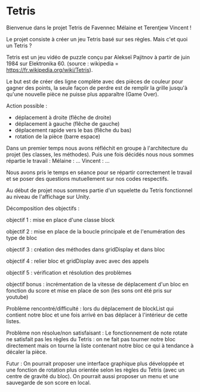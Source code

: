 # Tetris
Bienvenue dans le projet Tetris de Favennec Mélaine et Terentjew Vincent !

Le projet consiste à créer un jeu Tetris basé sur ses règles.
Mais c'et quoi un Tetris ?

Tetris est un jeu vidéo de puzzle conçu par Alekseï Pajitnov à partir de juin 1984 sur Elektronika 60. (source : wikipedia = https://fr.wikipedia.org/wiki/Tetris).

Le but est de créer des ligne complète avec des pièces de couleur pour gagner des points, la seule façon de perdre est de remplir la grille jusqu'à qu'une nouvelle pièce ne puisse plus apparaître (Game Over).

Action possible : 
- déplacement à droite (flêche de droite)
- déplacement à gauche (flêche de gauche)
- déplacement rapide vers le bas (flêche du bas)
- rotation de la pièce (barre espace)

Dans un premier temps nous avons réfléchit en groupe à l'architecture du projet (les classes, les méthodes).
Puis une fois décidés nous nous sommes répartie le travail :
Mélaine : ...
Vincent : ...

Nous avons pris le temps en séance pour se répartir correctement le travail et se poser des questions mutuellement sur nos codes respectifs.

Au début de projet nous sommes partie d'un squelette du Tetris fonctionnel au niveau de l'affichage sur Unity.

Décomposition des objectifs : 

objectif 1 : mise en place d'une classe block

objectif 2 : mise en place de la boucle principale et de l'enumération des type de bloc

objectif 3 : création des méthodes dans gridDisplay et dans bloc

objectif 4 : relier bloc et gridDisplay avec avec des appels

objectif 5 : vérification et résolution des problèmes

objectif bonus : incrémentation de la vitesse de déplacement d'un bloc en fonction du score et mise en place de son (les sons ont été pris sur youtube)


Problème rencontré/difficulté : lors du déplacement de blockList qui contient notre bloc et une fois arrivé en bas déplacer à l'intérieur de cette listes.

Problème non résolue/non satisfaisant : Le fonctionnement de note rotate ne satisfait pas les règles du Tetris : on ne fait pas tourner notre bloc directement 
                                        mais on tourne la liste contenant notre bloc ce qui à tendance à décaler la pièce.



Futur : On pourrait proposer une interface graphique plus développée et une fonction de rotation plus orientée selon les règles du Tetris (avec un centre de gravité du bloc). On pourrait aussi proposer un menu et une sauvegarde de son score en local.


